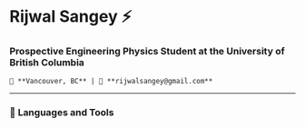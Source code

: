 # **Rijwal Sangey** ⚡️

### Prospective Engineering Physics Student at the University of British Columbia

    📍 **Vancouver, BC** | 📧 **rijwalsangey@gmail.com** 

---

### 🧰 **Languages and Tools**



<br />


